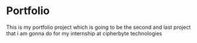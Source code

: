 # Portfolio
This is my portfolio project which is going to be the second and last project that i am gonna do for my internship at cipherbyte technologies
